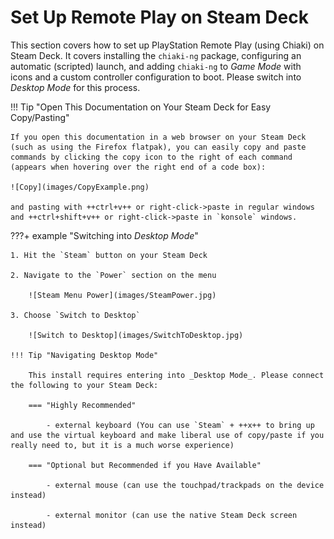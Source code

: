 # Set Up Remote Play on Steam Deck

This section covers how to set up PlayStation Remote Play (using Chiaki) on Steam Deck. It covers installing the `chiaki-ng` package, configuring an automatic (scripted) launch, and adding `chiaki-ng` to _Game Mode_ with icons and a custom controller configuration to boot. Please switch into _Desktop Mode_ for this process.

!!! Tip "Open This Documentation on Your Steam Deck for Easy Copy/Pasting"

    If you open this documentation in a web browser on your Steam Deck (such as using the Firefox flatpak), you can easily copy and paste commands by clicking the copy icon to the right of each command (appears when hovering over the right end of a code box):

    ![Copy](images/CopyExample.png)

    and pasting with ++ctrl+v++ or right-click->paste in regular windows and ++ctrl+shift+v++ or right-click->paste in `konsole` windows.
    
???+ example "Switching into _Desktop Mode_"

    1. Hit the `Steam` button on your Steam Deck

    2. Navigate to the `Power` section on the menu

        ![Steam Menu Power](images/SteamPower.jpg)

    3. Choose `Switch to Desktop`

        ![Switch to Desktop](images/SwitchToDesktop.jpg)

    !!! Tip "Navigating Desktop Mode"

        This install requires entering into _Desktop Mode_. Please connect the following to your Steam Deck:
        
        === "Highly Recommended"

            - external keyboard (You can use `Steam` + ++x++ to bring up and use the virtual keyboard and make liberal use of copy/paste if you really need to, but it is a much worse experience)

        === "Optional but Recommended if you Have Available"
        
            - external mouse (can use the touchpad/trackpads on the device instead) 
            
            - external monitor (can use the native Steam Deck screen instead)